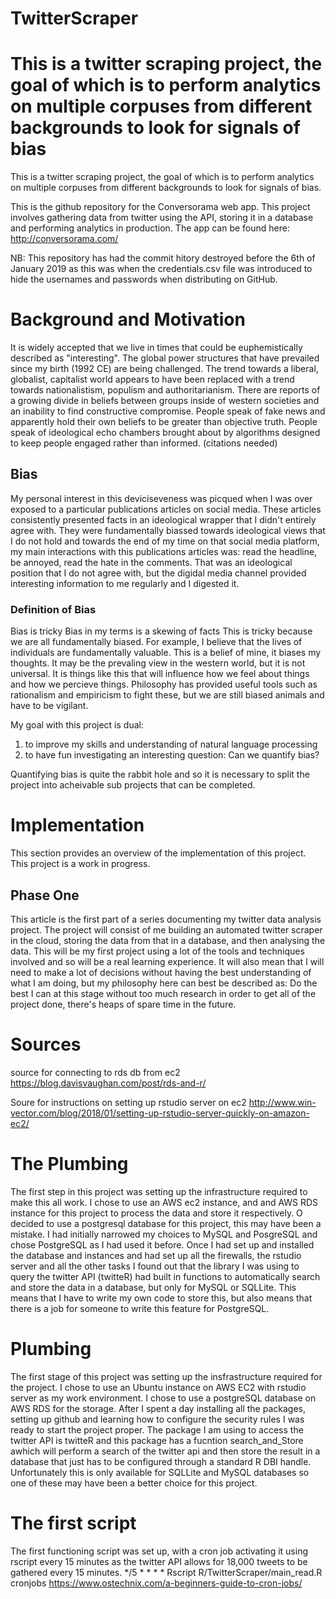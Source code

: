# TwitterScraper
This is a twitter scraping project, the goal of which is to perform analytics on multiple corpuses from different backgrounds to look for signals of bias
=======
This is a twitter scraping project, the goal of which is to perform analytics on multiple corpuses from different backgrounds to look for signals of bias.

This is the github repository for the Conversorama web app. This project involves gathering data from twitter using the API, storing it in a database and performing analytics in production. The app can be found here: http://conversorama.com/

NB: This repository has had the commit hitory destroyed before the 6th of January 2019 as this was when the credentials.csv file was introduced to hide the usernames and passwords when distributing on GitHub.

# Background and Motivation
It is widely accepted that we live in times that could be euphemistically described as "interesting". The global power structures that have prevailed since my birth (1992 CE) are being challenged. The trend towards a liberal, globalist, capitalist world appears to have been replaced with a trend towards nationalistism, populism and authoritarianism. There are reports of a growing divide in beliefs between groups inside of western societies and an inability to find constructive compromise. People speak of fake news and apparently hold their own beliefs to be greater than objective truth. People speak of ideological echo chambers brought about by algorithms designed to keep people engaged rather than informed.
(citations needed)

## Bias
My personal interest in this deviciseveness was picqued when I was over exposed to a particular publications articles on social media. These articles consistently presented facts in an ideological wrapper that I didn't entirely agree with. They were fundamentally biassed towards ideological views that I do not hold and towards the end of my time on that social media platform, my main interactions with this publications articles was: read the headline, be annoyed, read the hate in the comments. That was an ideological position that I do not agree with, but the digidal media channel provided interesting information to me regularly and I digested it. 

### Definition of Bias
Bias is tricky
Bias in my terms is a skewing of facts
This is tricky because we are all fundamentally biased. 
For example, I believe that the lives of individuals are fundamentally valuable. This is a belief of mine, it biases my thoughts. It may be the prevaling view in the western world, but it is not universal. It is things like this that will influence how we feel about things and how we percieve things. Philosophy has provided useful tools such as rationalism and empiricism to fight these, but we are still biased animals and have to be vigilant.

My goal with this project is dual:
1) to improve my skills and understanding of natural language processing
2) to have fun investigating an interesting question:
  Can we quantify bias?
  
Quantifying bias is quite the rabbit hole and so it is necessary to split the project into acheivable sub projects that can be completed.

# Implementation
This section provides an overview of the implementation of this project. This project is a work in progress.
## Phase One

This article is the first part of a series documenting my twitter data analysis project. The project will consist of me building an automated twitter scraper in the cloud, storing the data from that in a database, and then analysing the data. This will be my first project using a lot of the tools and techniques involved and so will be a real learning experience. It will also mean that I will need to make a lot of decisions without having the best understanding of what I am doing, but my philosophy here can best be described as: Do the best I can at this stage without too much research in order to get all of the project done, there's heaps of spare time in the future.

# Sources
source for connecting to rds db from ec2
https://blog.davisvaughan.com/post/rds-and-r/

Soure for instructions on setting up rstudio server on ec2
http://www.win-vector.com/blog/2018/01/setting-up-rstudio-server-quickly-on-amazon-ec2/


# The Plumbing
The first step in this project was setting up the infrastructure required to make this all work.
I chose to use an AWS ec2 instance, and and AWS RDS instance for this project to process the data and store it respectively. O decided to use a postgresql database for this project, this may have been a mistake. I had initially narrowed my choices to MySQL and PosgreSQL and chose PostgreSQL as I had used it before. Once I had set up and installed the database and instances and had set up all the firewalls, the rstudio server and all the other tasks I found out that the library I was using to query the twitter API (twitteR) had built in functions to automatically search and store the data in a database, but only for MySQL or SQLLite. This means that I have to write my own code to store this, but also means that there is a job for someone to write this feature for PostgreSQL.

# Plumbing
The first stage of this project was setting up the insfrastructure required for the project.
I chose to use an Ubuntu instance on AWS EC2 with rstudio server as my work environment.
I chose to use a postgreSQL database on AWS RDS for the storage. After I spent a day installing all the packages, setting up github and learning how to configure the security rules I was ready to start the project proper. The package I am using to access the twitter API is twitteR and this package has a fucntion search_and_Store awhich will perform a search of the twitter api and then store the result in a database that just has to be configured through a standard R DBI handle. Unfortunately this is only available for SQLLite and MySQL databases so one of these may have been a better choice for this project.


# The first script
The first functioning script was set up, with a cron job activating it using rscript every 15 minutes as the twitter API allows for 18,000 tweets to be gathered every 15 minutes.
*/5 * * * * Rscript R/TwitterScraper/main_read.R
cronjobs
https://www.ostechnix.com/a-beginners-guide-to-cron-jobs/
